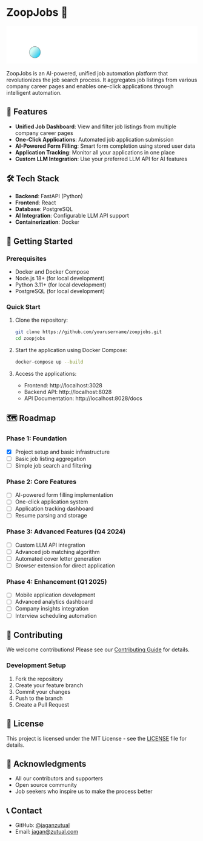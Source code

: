 # ZoopJobs 🚀

<p align="center">
  <img src="assets/images/zoopjobs-logo.svg" alt="ZoopJobs Logo" width="600">
</p>

ZoopJobs is an AI-powered, unified job automation platform that revolutionizes the job search process. It aggregates job listings from various company career pages and enables one-click applications through intelligent automation.

## 🌟 Features

- **Unified Job Dashboard**: View and filter job listings from multiple company career pages
- **One-Click Applications**: Automated job application submission
- **AI-Powered Form Filling**: Smart form completion using stored user data
- **Application Tracking**: Monitor all your applications in one place
- **Custom LLM Integration**: Use your preferred LLM API for AI features

## 🛠️ Tech Stack

- **Backend**: FastAPI (Python)
- **Frontend**: React
- **Database**: PostgreSQL
- **AI Integration**: Configurable LLM API support
- **Containerization**: Docker

## 🚀 Getting Started

### Prerequisites

- Docker and Docker Compose
- Node.js 18+ (for local development)
- Python 3.11+ (for local development)
- PostgreSQL (for local development)

### Quick Start

1. Clone the repository:
   ```bash
   git clone https://github.com/yourusername/zoopjobs.git
   cd zoopjobs
   ```

2. Start the application using Docker Compose:
   ```bash
   docker-compose up --build
   ```

3. Access the applications:
   - Frontend: http://localhost:3028
   - Backend API: http://localhost:8028
   - API Documentation: http://localhost:8028/docs

## 🗺️ Roadmap

### Phase 1: Foundation 
- [x] Project setup and basic infrastructure
- [ ] Basic job listing aggregation
- [ ] Simple job search and filtering

### Phase 2: Core Features
- [ ] AI-powered form filling implementation
- [ ] One-click application system
- [ ] Application tracking dashboard
- [ ] Resume parsing and storage

### Phase 3: Advanced Features (Q4 2024)
- [ ] Custom LLM API integration
- [ ] Advanced job matching algorithm
- [ ] Automated cover letter generation
- [ ] Browser extension for direct application

### Phase 4: Enhancement (Q1 2025)
- [ ] Mobile application development
- [ ] Advanced analytics dashboard
- [ ] Company insights integration
- [ ] Interview scheduling automation

## 🤝 Contributing

We welcome contributions! Please see our [Contributing Guide](CONTRIBUTING.md) for details.

### Development Setup

1. Fork the repository
2. Create your feature branch
3. Commit your changes
4. Push to the branch
5. Create a Pull Request

## 📜 License

This project is licensed under the MIT License - see the [LICENSE](LICENSE) file for details.

## 🙏 Acknowledgments

- All our contributors and supporters
- Open source community
- Job seekers who inspire us to make the process better

## 📞 Contact

- GitHub: [@jaganzutual](https://github.com/jaganzutual)
- Email: jagan@zutual.com 